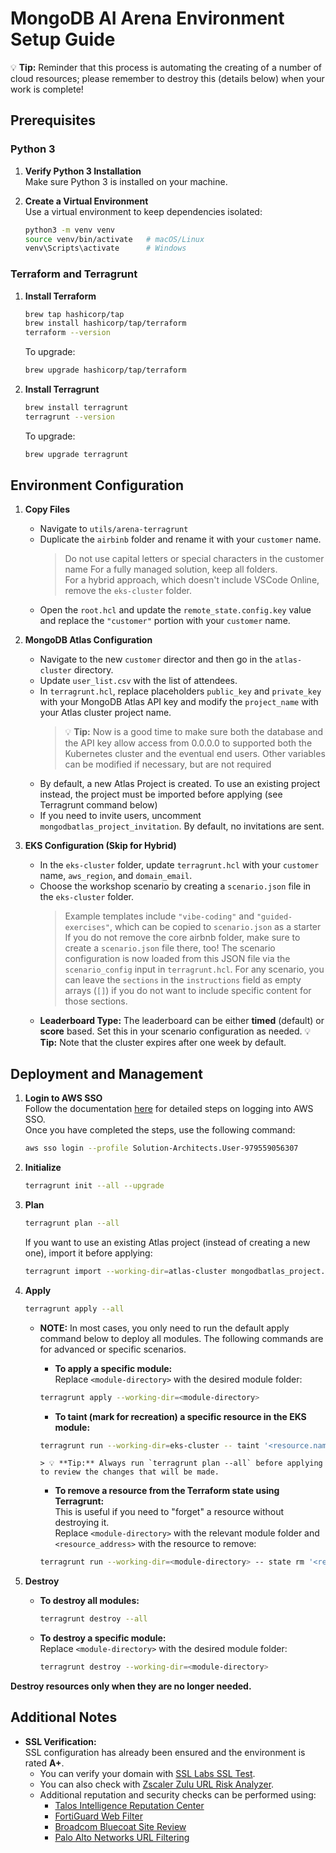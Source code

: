 # MongoDB AI Arena Environment Setup Guide

💡 **Tip:** Reminder that this process is automating the creating of a number of cloud resources; please remember to destroy this (details below) when your work is complete!

## Prerequisites

### Python 3
1. **Verify Python 3 Installation**  
   Make sure Python 3 is installed on your machine.

2. **Create a Virtual Environment**  
   Use a virtual environment to keep dependencies isolated:
   ```bash
   python3 -m venv venv
   source venv/bin/activate   # macOS/Linux
   venv\Scripts\activate      # Windows
   ```

### Terraform and Terragrunt
1. **Install Terraform**  
   ```bash
   brew tap hashicorp/tap
   brew install hashicorp/tap/terraform
   terraform --version
   ```
   To upgrade:
   ```bash
   brew upgrade hashicorp/tap/terraform
   ```

2. **Install Terragrunt**  
   ```bash
   brew install terragrunt
   terragrunt --version
   ```
   To upgrade:
   ```bash
   brew upgrade terragrunt
   ```

## Environment Configuration

1. **Copy Files**  
   - Navigate to `utils/arena-terragrunt`
   - Duplicate the `airbinb` folder and rename it with your `customer` name.
      > Do not use capital letters or special characters in the customer name
      > For a fully managed solution, keep all folders.  
      > For a hybrid approach, which doesn't include VSCode Online, remove the `eks-cluster` folder.
   - Open the `root.hcl` and update the `remote_state.config.key` value and replace the `"customer"` portion with your `customer` name.

2. **MongoDB Atlas Configuration**  
   - Navigate to the new `customer` director and then go in the `atlas-cluster` directory.
   - Update `user_list.csv` with the list of attendees.  
   - In `terragrunt.hcl`, replace placeholders `public_key` and `private_key` with your MongoDB Atlas API key and modify the `project_name` with your Atlas cluster project name.
      > 💡 **Tip:** Now is a good time to make sure both the database and the API key allow access from 0.0.0.0 to supported both the Kubernetes cluster and the eventual end users. 
      > Other variables can be modified if necessary, but are not required
   - By default, a new Atlas Project is created. To use an existing project instead, the project must be imported before applying (see Terragrunt command below)
   - If you need to invite users, uncomment `mongodbatlas_project_invitation`. By default, no invitations are sent.

3. **EKS Configuration (Skip for Hybrid)**  
   - In the `eks-cluster` folder, update `terragrunt.hcl` with your `customer` name, `aws_region`, and `domain_email`.  
   - Choose the workshop scenario by creating a `scenario.json` file in the `eks-cluster` folder.  
      > Example templates include `"vibe-coding"` and `"guided-exercises"`, which can be copied to `scenario.json` as a starter
      > If you do not remove the core airbnb folder, make sure to create a `scenario.json` file there, too!
      > The scenario configuration is now loaded from this JSON file via the `scenario_config` input in `terragrunt.hcl`.
      > For any scenario, you can leave the `sections` in the `instructions` field as empty arrays (`[]`) if you do not want to include specific content for those sections.
   - **Leaderboard Type:** The leaderboard can be either **timed** (default) or **score** based. Set this in your scenario configuration as needed.
   💡 **Tip:** Note that the cluster expires after one week by default.

## Deployment and Management

1. **Login to AWS SSO**  
   Follow the documentation [here](https://wiki.corp.mongodb.com/pages/viewpage.action?pageId=109642642&spaceKey=10GEN&title=SA%2BAWS%2BAccess%2B-%2BUpdated%2BNov%2B2020) for detailed steps on logging into AWS SSO.  
   Once you have completed the steps, use the following command:
   ```bash
   aws sso login --profile Solution-Architects.User-979559056307
   ```

2. **Initialize**  
   ```bash
   terragrunt init --all --upgrade
   ```

3. **Plan**  
   ```bash
   terragrunt plan --all
   ```

   If you want to use an existing Atlas project (instead of creating a new one), import it before applying:
   ```bash
   terragrunt import --working-dir=atlas-cluster mongodbatlas_project.project <project_id>
   ```

4. **Apply**  
   ```bash
   terragrunt apply --all
   ```

   - **NOTE:** In most cases, you only need to run the default apply command below to deploy all modules.  The following commands are for advanced or specific scenarios.

      - **To apply a specific module:**  
      Replace `<module-directory>` with the desired module folder:
      ```bash
      terragrunt apply --working-dir=<module-directory>
      ```

      - **To taint (mark for recreation) a specific resource in the EKS module:**
      ```bash
      terragrunt run --working-dir=eks-cluster -- taint '<resource.name>'
      ```

         > 💡 **Tip:** Always run `terragrunt plan --all` before applying to review the changes that will be made.

      - **To remove a resource from the Terraform state using Terragrunt:**  
      This is useful if you need to "forget" a resource without destroying it.  
      Replace `<module-directory>` with the relevant module folder and `<resource_address>` with the resource to remove:
      ```bash
      terragrunt run --working-dir=<module-directory> -- state rm '<resource_address>'
      ```

5. **Destroy**  
   - **To destroy all modules:**  
     ```bash
     terragrunt destroy --all
     ```
   - **To destroy a specific module:**  
     Replace `<module-directory>` with the desired module folder:
     ```bash
     terragrunt destroy --working-dir=<module-directory>
     ```

**Destroy resources only when they are no longer needed.**

## Additional Notes

- **SSL Verification:**  
  SSL configuration has already been ensured and the environment is rated **A+**.
  - You can verify your domain with [SSL Labs SSL Test](https://www.ssllabs.com/ssltest/analyze.html).
  - You can also check with [Zscaler Zulu URL Risk Analyzer](https://zulu.zscaler.com/).
  - Additional reputation and security checks can be performed using:
    - [Talos Intelligence Reputation Center](https://talosintelligence.com/reputation_center/)  
    - [FortiGuard Web Filter](https://www.fortiguard.com/webfilter)  
    - [Broadcom Bluecoat Site Review](https://sitereview.bluecoat.com/)
    - [Palo Alto Networks URL Filtering](https://urlfiltering.paloaltonetworks.com/)
